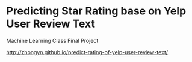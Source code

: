 
Predicting Star Rating base on Yelp User Review Text
========================================================

Machine Learning Class Final Project

http://zhongyn.github.io/predict-rating-of-yelp-user-review-text/
